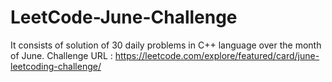 # LeetCode-June-Challenge
 It consists of solution of 30 daily problems in C++ language over the month of June. 
 Challenge URL : https://leetcode.com/explore/featured/card/june-leetcoding-challenge/

